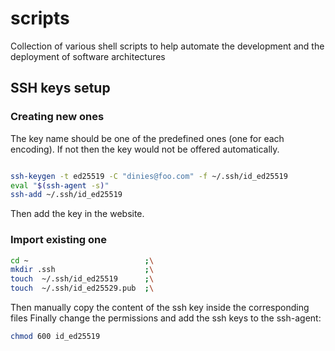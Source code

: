 # scripts
Collection of various shell scripts to help automate the development and the deployment of software architectures


## SSH keys setup 
### Creating new ones
The key name should be one of the predefined ones (one for each encoding).
If not then the key would not be offered automatically.
```bash

ssh-keygen -t ed25519 -C "dinies@foo.com" -f ~/.ssh/id_ed25519
eval "$(ssh-agent -s)"
ssh-add ~/.ssh/id_ed25519
```
Then add the key in the website.

### Import existing one
```bash
cd ~                          ;\
mkdir .ssh                    ;\
touch  ~/.ssh/id_ed25519      ;\
touch  ~/.ssh/id_ed25529.pub  ;\
```
Then manually copy the content of the ssh key inside the corresponding files
Finally change the permissions and add the ssh keys to the ssh-agent:

```bash
chmod 600 id_ed25519
```
